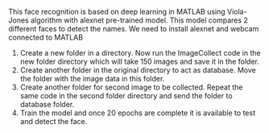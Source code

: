 This face recognition is based on deep learning in MATLAB using Viola-Jones algorithm with alexnet pre-trained model. This model compares 2 different faces to detect the names. We need to install alexnet and webcam connected to MATLAB

1) Create a new folder in a directory. Now run the ImageCollect code in the new folder directory which will take 150 images and save it in the folder. 
2) Create another folder in the original directory to act as database. Move the folder with the image data in this folder. 
3) Create another folder for second image to be collected. Repeat the same code in the second folder directory and send the folder to database folder.
4) Train the model and once 20 epochs are complete it is available to test and detect the face.

